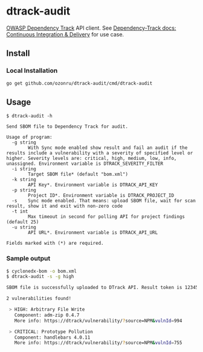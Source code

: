 # dtrack-audit
[OWASP Dependency Track](https://dependencytrack.org) API client. See [Dependency-Track docs: Continuous Integration & Delivery](https://docs.dependencytrack.org/usage/cicd/) for use case.

## Install

### Local Installation

```bash
go get github.com/ozonru/dtrack-audit/cmd/dtrack-audit
```

## Usage

```
$ dtrack-audit -h

Send SBOM file to Dependency Track for audit.

Usage of program:
  -g string
        With Sync mode enabled show result and fail an audit if the results include a vulnerability with a severity of specified level or higher. Severity levels are: critical, high, medium, low, info, unassigned. Environment variable is DTRACK_SEVERITY_FILTER
  -i string
        Target SBOM file* (default "bom.xml")
  -k string
        API Key*. Environment variable is DTRACK_API_KEY
  -p string
        Project ID*. Environment variable is DTRACK_PROJECT_ID
  -s    Sync mode enabled. That means: upload SBOM file, wait for scan result, show it and exit with non-zero code
  -t int
        Max timeout in second for polling API for project findings (default 25)
  -u string
        API URL*. Environment variable is DTRACK_API_URL

Fields marked with (*) are required.
```

### Sample output

```bash
$ cyclonedx-bom -o bom.xml
$ dtrack-audit -s -g high

SBOM file is successfully uploaded to DTrack API. Result token is 12345f5e-4ccb-45fe-b8fd-1234a8bf0081

2 vulnerabilities found!

 > HIGH: Arbitrary File Write
   Component: adm-zip 0.4.7
   More info: https://dtrack/vulnerability/?source=NPM&vulnId=994

 > CRITICAL: Prototype Pollution
   Component: handlebars 4.0.11
   More info: https://dtrack/vulnerability/?source=NPM&vulnId=755
```
